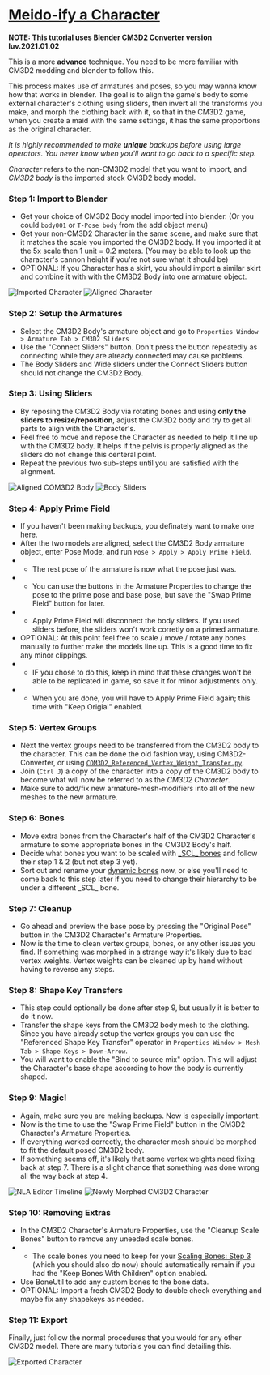 # [Meido-ify a Character](https://github.com/luvoid/COM3D2-All-Bout-Bones/blob/main/wiki/Meidoify-a-Character.md)

**NOTE: This tutorial uses Blender CM3D2 Converter version __luv.2021.01.02__**

This is a more **advance** technique. You need to be more familiar with CM3D2 modding and blender to follow this.

This process makes use of armatures and poses, so you may wanna know how that works in blender. The goal is to align the game's body to some external character's clothing using sliders, then invert all the transforms you make, and morph the clothing back with it, so that in the CM3D2 game, when you create a maid with the same settings, it has the same proportions as the original character.

_It is highly recommended to make **unique** backups before using large operators. You never know when you'll want to go back to a specific step._

_Character_ refers to the non-CM3D2 model that you want to import, and _CM3D2 body_ is the imported stock CM3D2 body model. 

### Step 1: Import to Blender
* Get your choice of CM3D2 Body model imported into blender. (Or you could `body001` or `T-Pose body` from the add object menu) 
* Get your non-CM3D2 Character in the same scene, and make sure that it matches the scale you imported the CM3D2 body. If you imported it at the 5x scale then 1 unit = 0.2 meters. (You may be able to look up the character's cannon height if you're not sure what it should be)
* OPTIONAL: If you Character has a skirt, you should import a similar skirt and combine it with with the CM3D2 Body into one armature object. 

![Imported Character](pictures/Import.png)
![Aligned Character](pictures/MotorCyclePose.png)

### Step 2: Setup the Armatures
* Select the CM3D2 Body's armature object and go to `Properties Window > Armature Tab > CM3D2 Sliders`
* Use the "Connect Sliders" button. Don't press the button repeatedly as connecting while they are already connected may cause problems.
* The Body Sliders and Wide sliders under the Connect Sliders button should not change the CM3D2 Body.

### Step 3: Using Sliders
* By reposing the CM3D2 Body via rotating bones and using **only the sliders to resize/reposition**, adjust the CM3D2 body and try to get all parts to align with the Character's.
* Feel free to move and repose the Character as needed to help it line up with the CM3D2 body. It helps if the pelvis is properly aligned as the sliders do not change this centeral point.
* Repeat the previous two sub-steps until you are satisfied with the alignment.

![Aligned COM3D2 Body](pictures/MotorCyclePoseAlign.png)
![Body Sliders](pictures/BodySliders.png)

### Step 4: Apply Prime Field
* If you haven't been making backups, you definately want to make one here.
* After the two models are aligned, select the CM3D2 Body armature object, enter Pose Mode, and run `Pose > Apply > Apply Prime Field`.
* * The rest pose of the armature is now what the pose just was.
* * You can use the buttons in the Armature Properties to change the pose to the prime pose and base pose, but save the "Swap Prime Field" button for later.
* * Apply Prime Field will disconnect the body sliders. If you used sliders before, the sliders won't work corretly on a primed armature.
* OPTIONAL: At this point feel free to scale / move / rotate any bones manually to further make the models line up. This is a good time to fix any minor clippings.
* * IF you chose to do this, keep in mind that these changes won't be able to be replicated in game, so save it for minor adjustments only.
* * When you are done, you will have to Apply Prime Field again; this time with "Keep Origial" enabled.

### Step 5: Vertex Groups
* Next the vertex groups need to be transferred from the CM3D2 body to the character. This can be done the old fashion way, using CM3D2-Converter, or using [`COM3D2_Referenced_Vertex_Weight_Transfer.py`](../scripts/COM3D2_Referenced_Vertex_Weight_Transfer.py).
* Join (`Ctrl J`) a copy of the character into a copy of the CM3D2 body to become what will now be referred to as the _CM3D2 Character_. 
* Make sure to add/fix new armature-mesh-modifiers into all of the new meshes to the new armature.

### Step 6: Bones
* Move extra bones from the Character's half of the CM3D2 Character's armature to some appropriate bones in the CM3D2 Body's half.
* Decide what bones you want to be scaled with [\_SCL_ bones](Scaling-Bones.md) and follow their step 1 & 2 (but not step 3 yet).
* Sort out and rename your [dynamic bones](Dynamic-Bones.md) now, or else you'll need to come back to this step later if you need to change their hierarchy to be under a different \_SCL_ bone.

### Step 7: Cleanup
* Go ahead and preview the base pose by pressing the "Original Pose" button in the CM3D2 Character's Armature Properties.
* Now is the time to clean vertex groups, bones, or any other issues you find. If something was morphed in a strange way it's likely due to bad vertex weights. Vertex weights can be cleaned up by hand without having to reverse any steps.

### Step 8: Shape Key Transfers
* This step could optionally be done after step 9, but usually it is better to do it now.
* Transfer the shape keys from the CM3D2 body mesh to the clothing. Since you have already setup the vertex groups you can use the "Referenced Shape Key Transfer" operator in `Properties Window > Mesh Tab > Shape Keys > Down-Arrow`.
* You will want to enable the "Bind to source mix" option. This will adjust the Character's base shape according to how the body is currently shaped.

### Step 9: Magic!
* Again, make sure you are making backups. Now is especially important.
* Now is the time to use the "Swap Prime Field" button in the CM3D2 Character's Armature Properties.
* If everything worked correctly, the character mesh should be morphed to fit the default posed CM3D2 body.
* If something seems off, it's likely that some vertex weights need fixing back at step 7. There is a slight chance that something was done wrong all the way back at step 4.

![NLA Editor Timeline](pictures/NLAPoseInversion.png)
![Newly Morphed CM3D2 Character](pictures/InverseMorphed.png)


### Step 10: Removing Extras
* In the CM3D2 Character's Armature Properties, use the "Cleanup Scale Bones" button to remove any uneeded scale bones.
* * The scale bones you need to keep for your [Scaling Bones: Step 3](Scaling-Bones.md#step-3-edit-the-bone-data) (which you should also do now) should automatically remain if you had the "Keep Bones With Children" option enabled. 
* Use BoneUtil to add any custom bones to the bone data.
* OPTIONAL: Import a fresh CM3D2 Body to double check everything and maybe fix any shapekeys as needed.

### Step 11: Export
Finally, just follow the normal procedures that you would for any other CM3D2 model. There are many tutorials you can find detailing this.

![Exported Character](pictures/MeidoifyExport.png)
